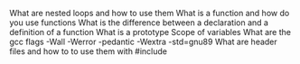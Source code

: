 What are nested loops and how to use them
What is a function and how do you use functions
What is the difference between a declaration and a definition of a function
What is a prototype
Scope of variables 
What are the gcc flags -Wall -Werror -pedantic -Wextra -std=gnu89
What are header files and how to to use them with #include
